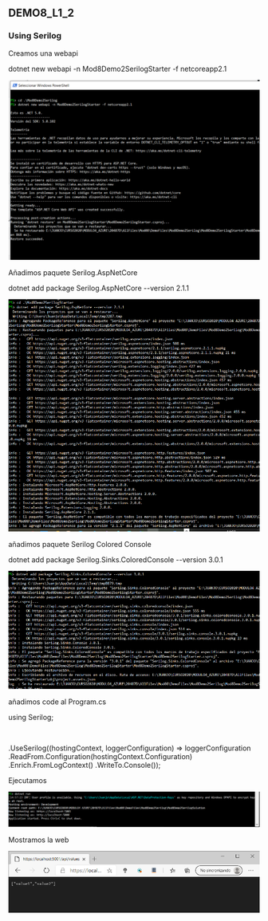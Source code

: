 ## DEMO8_L1_2

### Using Serilog

Creamos una webapi

dotnet new webapi -n Mod8Demo2SerilogStarter -f netcoreapp2.1   

![cramoswebapi](cramoswebapi.PNG)



Añadimos paquete Serilog.AspNetCore

dotnet add package Serilog.AspNetCore --version 2.1.1

![anadimospackage](anadimospackage.PNG)



añadimos paquete Serilog Colored Console

dotnet add package Serilog.Sinks.ColoredConsole --version 3.0.1

![anadimospackage2](anadimospackage2.PNG)

añadimos code al Program.cs

using Serilog;

​	

.UseSerilog((hostingContext, loggerConfiguration) => loggerConfiguration
    .ReadFrom.Configuration(hostingContext.Configuration)
    .Enrich.FromLogContext()
    .WriteTo.Console());

Ejecutamos

![ejecutado](ejecutado.PNG)



Mostramos la web

![web](web.PNG)
